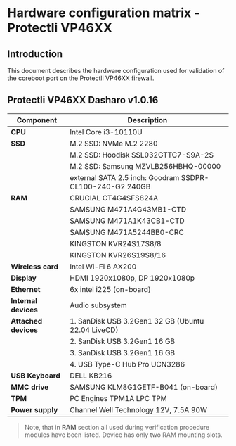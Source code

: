 # Hardware configuration matrix - Protectli VP46XX

## Introduction

This document describes the hardware configuration used for validation of the
coreboot port on the Protectli VP46XX firewall.

## Protectli VP46XX Dasharo v1.0.16

| Component              | Description                                              |
|------------------------|----------------------------------------------------------|
| **CPU**                | Intel Core i3-10110U                                     |
| **SSD**                | M.2 SSD: NVMe M.2 2280                                   |
|                        | M.2 SSD: Hoodisk SSL032GTTC7-S9A-2S                      |
|                        | M.2 SSD: Samsung MZVLB256HBHQ-00000                      |
|                        | external SATA 2.5 inch: Goodram SSDPR-CL100-240-G2 240GB |
| **RAM**                | CRUCIAL CT4G4SFS824A                                     |
|                        | SAMSUNG M471A4G43MB1-CTD                                 |
|                        | SAMSUNG M471A1K43CB1-CTD                                 |
|                        | SAMSUNG M471A5244BB0-CRC                                 |
|                        | KINGSTON KVR24S17S8/8                                    |
|                        | KINGSTON KVR26S19S8/16                                   |
| **Wireless card**      | Intel Wi-Fi 6 AX200                                      |
| **Display**            | HDMI 1920x1080p, DP 1920x1080p                           |
| **Ethernet**           | 6x intel i225 (on-board)                                 |
| **Internal devices**   | Audio subsystem                                          |
| **Attached devices**   | 1. SanDisk USB 3.2Gen1 32 GB (Ubuntu 22.04 LiveCD)       |
|                        | 2. SanDisk USB 3.2Gen1 16 GB                             |
|                        | 3. SanDisk USB 3.2Gen1 16 GB                             |
|                        | 4. USB Type-C Hub Pro UCN3286                            |
| **USB Keyboard**       | DELL KB216                                               |
| **MMC drive**          | SAMSUNG KLM8G1GETF-B041 (on-board)                       |
| **TPM**                | PC Engines TPM1A LPC TPM                                 |
| **Power supply**       | Channel Well Technology 12V, 7.5A 90W                    |

> Note, that in **RAM** section all used during verification procedure
    modules have been listed. Device has only two RAM mounting slots.
